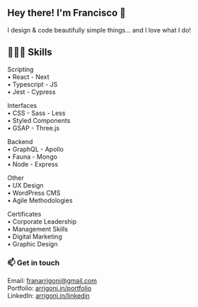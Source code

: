 ## Hey there! I'm Francisco 👋

I design & code beautifully simple things... and I love what I do!

## 👨🏼‍💻 Skills

Scripting \
• React - Next \
• Typescript - JS \
• Jest - Cypress

Interfaces \
• CSS - Sass - Less \
• Styled Components \
• GSAP - Three.js

Backend \
• GraphQL - Apollo \
• Fauna - Mongo \
• Node - Express

Other \
• UX Design \
• WordPress CMS \
• Agile Methodologies 

Certificates \
• Corporate Leadership \
• Management Skills \
• Digital Marketing \
• Graphic Design

### 📫 Get in touch

Email: franarrigoni@gmail.com \
Portfolio: [arrigoni.in/portfolio](https://arrigoni.in/portfolio/) \
LinkedIn: [arrigoni.in/linkedin](https://arrigoni.in/linkedin/)
